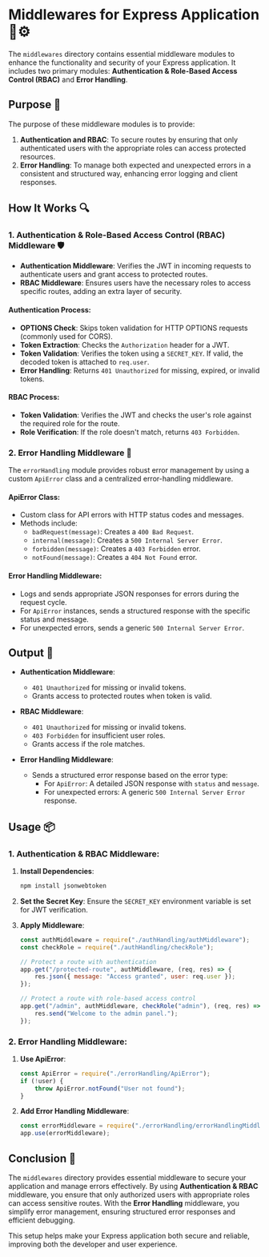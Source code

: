# Middlewares for Express Application 🔐⚙️

The `middlewares` directory contains essential middleware modules to enhance the functionality and security of your Express application.
It includes two primary modules: **Authentication & Role-Based Access Control (RBAC)** and **Error Handling**.

## Purpose 🎯

The purpose of these middleware modules is to provide:

1. **Authentication and RBAC**: To secure routes by ensuring that only authenticated users with the appropriate roles can access protected resources.
2. **Error Handling**: To manage both expected and unexpected errors in a consistent and structured way, enhancing error logging and client responses.

## How It Works 🔍

### 1. Authentication & Role-Based Access Control (RBAC) Middleware 🛡️

-   **Authentication Middleware**: Verifies the JWT in incoming requests to authenticate users and grant access to protected routes.
-   **RBAC Middleware**: Ensures users have the necessary roles to access specific routes, adding an extra layer of security.

#### Authentication Process:

-   **OPTIONS Check**: Skips token validation for HTTP OPTIONS requests (commonly used for CORS).
-   **Token Extraction**: Checks the `Authorization` header for a JWT.
-   **Token Validation**: Verifies the token using a `SECRET_KEY`. If valid, the decoded token is attached to `req.user`.
-   **Error Handling**: Returns `401 Unauthorized` for missing, expired, or invalid tokens.

#### RBAC Process:

-   **Token Validation**: Verifies the JWT and checks the user's role against the required role for the route.
-   **Role Verification**: If the role doesn't match, returns `403 Forbidden`.

### 2. Error Handling Middleware 📜

The `errorHandling` module provides robust error management by using a custom `ApiError` class and a centralized error-handling middleware.

#### ApiError Class:

-   Custom class for API errors with HTTP status codes and messages.
-   Methods include:
    -   `badRequest(message)`: Creates a `400 Bad Request`.
    -   `internal(message)`: Creates a `500 Internal Server Error`.
    -   `forbidden(message)`: Creates a `403 Forbidden` error.
    -   `notFound(message)`: Creates a `404 Not Found` error.

#### Error Handling Middleware:

-   Logs and sends appropriate JSON responses for errors during the request cycle.
-   For `ApiError` instances, sends a structured response with the specific status and message.
-   For unexpected errors, sends a generic `500 Internal Server Error`.

## Output 📜

-   **Authentication Middleware**:

    -   `401 Unauthorized` for missing or invalid tokens.
    -   Grants access to protected routes when token is valid.

-   **RBAC Middleware**:

    -   `401 Unauthorized` for missing or invalid tokens.
    -   `403 Forbidden` for insufficient user roles.
    -   Grants access if the role matches.

-   **Error Handling Middleware**:
    -   Sends a structured error response based on the error type:
        -   For `ApiError`: A detailed JSON response with `status` and `message`.
        -   For unexpected errors: A generic `500 Internal Server Error` response.

## Usage 📦

### 1. Authentication & RBAC Middleware:

1. **Install Dependencies**:

    ```bash
    npm install jsonwebtoken
    ```

2. **Set the Secret Key**:
   Ensure the `SECRET_KEY` environment variable is set for JWT verification.

3. **Apply Middleware**:

    ```javascript
    const authMiddleware = require("./authHandling/authMiddleware");
    const checkRole = require("./authHandling/checkRole");

    // Protect a route with authentication
    app.get("/protected-route", authMiddleware, (req, res) => {
        res.json({ message: "Access granted", user: req.user });
    });

    // Protect a route with role-based access control
    app.get("/admin", authMiddleware, checkRole("admin"), (req, res) => {
        res.send("Welcome to the admin panel.");
    });
    ```

### 2. Error Handling Middleware:

1. **Use ApiError**:

    ```javascript
    const ApiError = require("./errorHandling/ApiError");
    if (!user) {
        throw ApiError.notFound("User not found");
    }
    ```

2. **Add Error Handling Middleware**:
    ```javascript
    const errorMiddleware = require("./errorHandling/errorHandlingMiddleware");
    app.use(errorMiddleware);
    ```

## Conclusion 🚀

The `middlewares` directory provides essential middleware to secure your application and manage errors effectively.
By using **Authentication & RBAC** middleware, you ensure that only authorized users with appropriate roles can access sensitive routes.
With the **Error Handling** middleware, you simplify error management, ensuring structured error responses and efficient debugging.

This setup helps make your Express application both secure and reliable, improving both the developer and user experience.
